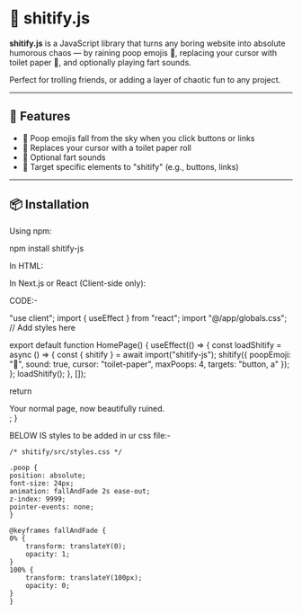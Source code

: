 # 💩 shitify.js

**shitify.js** is a JavaScript library that turns any boring website into absolute humorous chaos — by raining poop emojis 💩, replacing your cursor with toilet paper 🧻, and optionally playing fart sounds.

Perfect for trolling friends, or adding a layer of chaotic fun to any project.

---

## 🚀 Features

- 💩 Poop emojis fall from the sky when you click buttons or links  
- 🧻 Replaces your cursor with a toilet paper roll  
- 💨 Optional fart sounds  
- 🎯 Target specific elements to "shitify" (e.g., buttons, links)

---

## 📦 Installation

Using npm:

npm install shitify-js


In HTML:

<script src="dist/init.js"></script>
<link rel="stylesheet" href="dist/style.css">
<script>
  shitify({
    poopEmoji: '💩',
    sound: true,
    cursor: 'toilet-paper',
    maxPoops: 5,
    targets: 'button, a'
  });
</script>


In Next.js or React (Client-side only):

CODE:-

"use client";
import { useEffect } from "react";
import "@/app/globals.css"; // Add styles here

export default function HomePage() {
  useEffect(() => {
    const loadShitify = async () => {
      const { shitify } = await import("shitify-js");
      shitify({
        poopEmoji: "💩",
        sound: true,
        cursor: "toilet-paper",
        maxPoops: 4,
        targets: "button, a"
      });
    };
    loadShitify();
  }, []);

  return <div>Your normal page, now beautifully ruined.</div>;
}


BELOW IS styles to be added in ur css file:-

    /* shitify/src/styles.css */

    .poop {
    position: absolute;
    font-size: 24px;
    animation: fallAndFade 2s ease-out;
    z-index: 9999;
    pointer-events: none;
    }

    @keyframes fallAndFade {
    0% {
        transform: translateY(0);
        opacity: 1;
    }
    100% {
        transform: translateY(100px);
        opacity: 0;
    }
    }
    
